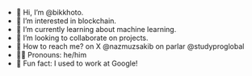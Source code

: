 - 👋 Hi, I’m @bikkhoto.
 - 👀 I’m interested in blockchain.
 - 🌱 I’m currently learning about machine learning.
 - 👯 I’m looking to collaborate on projects.
 - 🤔 How to reach me?  on X @nazmuzsakib on parlar @studyproglobal
 - 🏳️‍🌈 Pronouns: he/him
 - 🤪 Fun fact: I used to work at Google!

<!---
bikkhoto/bikkhoto is a ✨ special ✨ repository because its `README.md` (this file) appears on your GitHub profile.
You can click the Preview link to take a look at your changes.
--->
